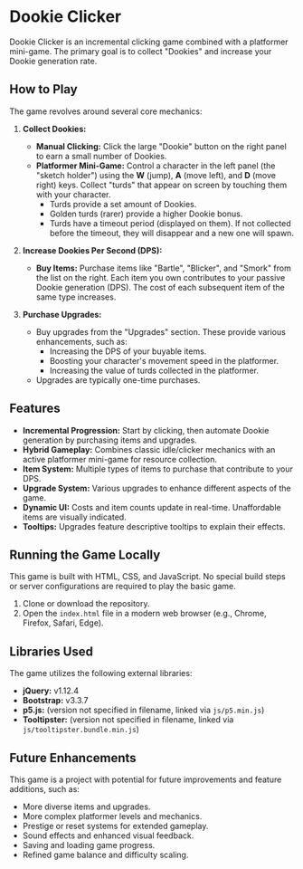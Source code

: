 # Dookie Clicker

Dookie Clicker is an incremental clicking game combined with a platformer mini-game. The primary goal is to collect "Dookies" and increase your Dookie generation rate.

## How to Play

The game revolves around several core mechanics:

1.  **Collect Dookies:**
    *   **Manual Clicking:** Click the large "Dookie" button on the right panel to earn a small number of Dookies.
    *   **Platformer Mini-Game:** Control a character in the left panel (the "sketch holder") using the **W** (jump), **A** (move left), and **D** (move right) keys. Collect "turds" that appear on screen by touching them with your character.
        *   Turds provide a set amount of Dookies.
        *   Golden turds (rarer) provide a higher Dookie bonus.
        *   Turds have a timeout period (displayed on them). If not collected before the timeout, they will disappear and a new one will spawn.

2.  **Increase Dookies Per Second (DPS):**
    *   **Buy Items:** Purchase items like "Bartle", "Blicker", and "Smork" from the list on the right. Each item you own contributes to your passive Dookie generation (DPS). The cost of each subsequent item of the same type increases.

3.  **Purchase Upgrades:**
    *   Buy upgrades from the "Upgrades" section. These provide various enhancements, such as:
        *   Increasing the DPS of your buyable items.
        *   Boosting your character's movement speed in the platformer.
        *   Increasing the value of turds collected in the platformer.
    *   Upgrades are typically one-time purchases.

## Features

*   **Incremental Progression:** Start by clicking, then automate Dookie generation by purchasing items and upgrades.
*   **Hybrid Gameplay:** Combines classic idle/clicker mechanics with an active platformer mini-game for resource collection.
*   **Item System:** Multiple types of items to purchase that contribute to your DPS.
*   **Upgrade System:** Various upgrades to enhance different aspects of the game.
*   **Dynamic UI:** Costs and item counts update in real-time. Unaffordable items are visually indicated.
*   **Tooltips:** Upgrades feature descriptive tooltips to explain their effects.

## Running the Game Locally

This game is built with HTML, CSS, and JavaScript. No special build steps or server configurations are required to play the basic game.

1.  Clone or download the repository.
2.  Open the `index.html` file in a modern web browser (e.g., Chrome, Firefox, Safari, Edge).

## Libraries Used

The game utilizes the following external libraries:

*   **jQuery:** v1.12.4
*   **Bootstrap:** v3.3.7
*   **p5.js:** (version not specified in filename, linked via `js/p5.min.js`)
*   **Tooltipster:** (version not specified in filename, linked via `js/tooltipster.bundle.min.js`)

## Future Enhancements

This game is a project with potential for future improvements and feature additions, such as:
*   More diverse items and upgrades.
*   More complex platformer levels and mechanics.
*   Prestige or reset systems for extended gameplay.
*   Sound effects and enhanced visual feedback.
*   Saving and loading game progress.
*   Refined game balance and difficulty scaling.
